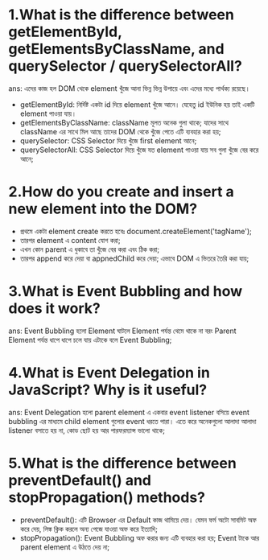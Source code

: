 # 1.What is the difference between getElementById, getElementsByClassName, and querySelector / querySelectorAll?

ans: এদের কাজ হল DOM থেকে element খুঁজে আনা ভিন্ন ভিন্ন উপায়ে এবং এদের মধ্যে পার্থক্য রয়েছে।

- getElementById: নির্দিষ্ট একটা id দিয়ে element খুঁজে আনে। যেহেতু id ইউনিক হয় তাই একটি element পাওয়া যায়।
- getElementsByClassName: className মূলত অনেক গুলা থাকে; যাদের সাথে className এর সাথে মিল আছে তাদের DOM থেকে খুঁজে পেতে এটি ব্যবহার করা হয়;
- querySelector: CSS Selector দিয়ে খুঁজে first element আনে;
- querySelectorAll: CSS Selector দিয়ে খুঁজে যত element পাওয়া যায় সব গুলা খুঁজে বের করে আনে;

# 2.How do you create and insert a new element into the DOM?

- প্রথমে একটা element create করতে হবেঃ document.createElement('tagName');
- তারপর element এ content যোগ করা;
- এখন কোন parent এ ধুকাবে তা খুঁজে বের করা এবং ঠিক করা;
- তারপর append করে দেয়া বা appnedChild করে দেয়া;
  এভাবে DOM এ ভিতরে তৈরি করা যায়;

# 3.What is Event Bubbling and how does it work?

ans: Event Bubbling হলো Element ঘাটলে Element পর্যন্ত থেমে থাকে না বরং Parent Element পর্যন্ত ধাপে ধাপে চলে যায় এটাকে বলে Event Bubbling;

# 4.What is Event Delegation in JavaScript? Why is it useful?

ans: Event Delegation হলো parent element এ একবার event listener বসিয়ে event bubbling এর মাধ্যমে child element গুলোর event ধরতে পারা। এতে করে অনেকগুলো আলাদা আলাদা listener বসাতে হয় না, কোড ছোট হয় আর পারফরম্যান্স ভালো থাকে;

# 5.What is the difference between preventDefault() and stopPropagation() methods?

- preventDefault(): এটি Browser এর Default কাজ থামিয়ে দেয়। যেমন ফর্ম অটো সাবমিট অফ করে দেয়, লিঙ্ক ক্লিক করলে অন্য পেজে যাওয়া অফ করে ইত্যাদি;
- stopPropagation(): Event Bubbling অফ করার জন্য এটি ব্যবহার করা হয়; Event টাকে আর parent element এ উঠতে দেয় না;
